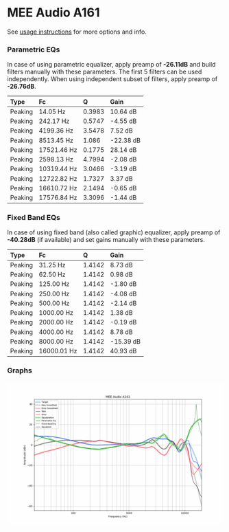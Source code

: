 # MEE Audio A161
See [usage instructions](https://github.com/jaakkopasanen/AutoEq#usage) for more options and info.

### Parametric EQs
In case of using parametric equalizer, apply preamp of **-26.11dB** and build filters manually
with these parameters. The first 5 filters can be used independently.
When using independent subset of filters, apply preamp of **-26.76dB**.

| Type    | Fc          |      Q | Gain      |
|:--------|:------------|:-------|:----------|
| Peaking | 14.05 Hz    | 0.3983 | 10.64 dB  |
| Peaking | 242.17 Hz   | 0.5747 | -4.55 dB  |
| Peaking | 4199.36 Hz  | 3.5478 | 7.52 dB   |
| Peaking | 8513.45 Hz  | 1.086  | -22.38 dB |
| Peaking | 17521.46 Hz | 0.1775 | 28.14 dB  |
| Peaking | 2598.13 Hz  | 4.7994 | -2.08 dB  |
| Peaking | 10319.44 Hz | 3.0466 | -3.19 dB  |
| Peaking | 12722.82 Hz | 1.7327 | 3.37 dB   |
| Peaking | 16610.72 Hz | 2.1494 | -0.65 dB  |
| Peaking | 17576.84 Hz | 3.3096 | -1.44 dB  |

### Fixed Band EQs
In case of using fixed band (also called graphic) equalizer, apply preamp of **-40.28dB**
(if available) and set gains manually with these parameters.

| Type    | Fc          |      Q | Gain      |
|:--------|:------------|:-------|:----------|
| Peaking | 31.25 Hz    | 1.4142 | 8.73 dB   |
| Peaking | 62.50 Hz    | 1.4142 | 0.98 dB   |
| Peaking | 125.00 Hz   | 1.4142 | -1.80 dB  |
| Peaking | 250.00 Hz   | 1.4142 | -4.08 dB  |
| Peaking | 500.00 Hz   | 1.4142 | -2.14 dB  |
| Peaking | 1000.00 Hz  | 1.4142 | 1.38 dB   |
| Peaking | 2000.00 Hz  | 1.4142 | -0.19 dB  |
| Peaking | 4000.00 Hz  | 1.4142 | 8.78 dB   |
| Peaking | 8000.00 Hz  | 1.4142 | -15.39 dB |
| Peaking | 16000.01 Hz | 1.4142 | 40.93 dB  |

### Graphs
![](./MEE%20Audio%20A161.png)